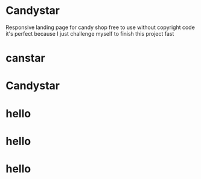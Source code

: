 # Candystar
Responsive landing page for candy shop free to use without copyright 
code it's perfect because I just challenge myself to finish this project fast
# canstar
# Candystar
# hello
# hello
# hello
